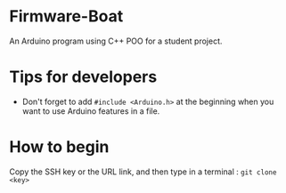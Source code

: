 # Firmware-Boat
An Arduino program using C++ POO for a student project.

# Tips for developers
- Don't forget to add ```#include <Arduino.h>``` at the beginning when you want to use Arduino features in a file.

# How to begin
Copy the SSH key or the URL link, and then type in a terminal : ```git clone <key>```
